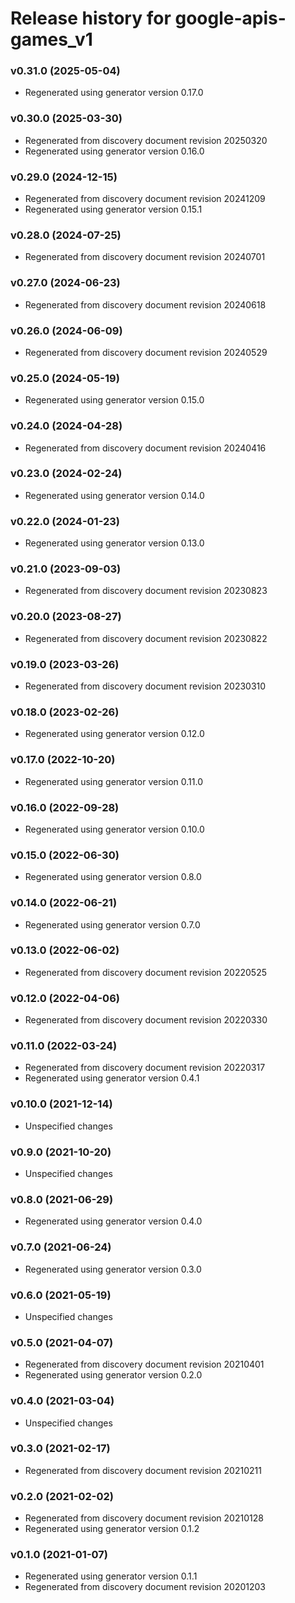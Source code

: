 # Release history for google-apis-games_v1

### v0.31.0 (2025-05-04)

* Regenerated using generator version 0.17.0

### v0.30.0 (2025-03-30)

* Regenerated from discovery document revision 20250320
* Regenerated using generator version 0.16.0

### v0.29.0 (2024-12-15)

* Regenerated from discovery document revision 20241209
* Regenerated using generator version 0.15.1

### v0.28.0 (2024-07-25)

* Regenerated from discovery document revision 20240701

### v0.27.0 (2024-06-23)

* Regenerated from discovery document revision 20240618

### v0.26.0 (2024-06-09)

* Regenerated from discovery document revision 20240529

### v0.25.0 (2024-05-19)

* Regenerated using generator version 0.15.0

### v0.24.0 (2024-04-28)

* Regenerated from discovery document revision 20240416

### v0.23.0 (2024-02-24)

* Regenerated using generator version 0.14.0

### v0.22.0 (2024-01-23)

* Regenerated using generator version 0.13.0

### v0.21.0 (2023-09-03)

* Regenerated from discovery document revision 20230823

### v0.20.0 (2023-08-27)

* Regenerated from discovery document revision 20230822

### v0.19.0 (2023-03-26)

* Regenerated from discovery document revision 20230310

### v0.18.0 (2023-02-26)

* Regenerated using generator version 0.12.0

### v0.17.0 (2022-10-20)

* Regenerated using generator version 0.11.0

### v0.16.0 (2022-09-28)

* Regenerated using generator version 0.10.0

### v0.15.0 (2022-06-30)

* Regenerated using generator version 0.8.0

### v0.14.0 (2022-06-21)

* Regenerated using generator version 0.7.0

### v0.13.0 (2022-06-02)

* Regenerated from discovery document revision 20220525

### v0.12.0 (2022-04-06)

* Regenerated from discovery document revision 20220330

### v0.11.0 (2022-03-24)

* Regenerated from discovery document revision 20220317
* Regenerated using generator version 0.4.1

### v0.10.0 (2021-12-14)

* Unspecified changes

### v0.9.0 (2021-10-20)

* Unspecified changes

### v0.8.0 (2021-06-29)

* Regenerated using generator version 0.4.0

### v0.7.0 (2021-06-24)

* Regenerated using generator version 0.3.0

### v0.6.0 (2021-05-19)

* Unspecified changes

### v0.5.0 (2021-04-07)

* Regenerated from discovery document revision 20210401
* Regenerated using generator version 0.2.0

### v0.4.0 (2021-03-04)

* Unspecified changes

### v0.3.0 (2021-02-17)

* Regenerated from discovery document revision 20210211

### v0.2.0 (2021-02-02)

* Regenerated from discovery document revision 20210128
* Regenerated using generator version 0.1.2

### v0.1.0 (2021-01-07)

* Regenerated using generator version 0.1.1
* Regenerated from discovery document revision 20201203

